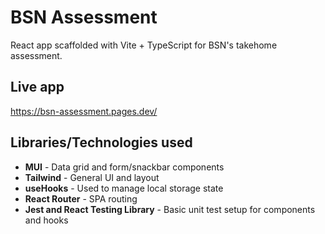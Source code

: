 # BSN Assessment

React app scaffolded with Vite + TypeScript for BSN's takehome assessment.

## Live app

https://bsn-assessment.pages.dev/

## Libraries/Technologies used

- **MUI** - Data grid and form/snackbar components
- **Tailwind** - General UI and layout
- **useHooks** - Used to manage local storage state
- **React Router** - SPA routing
- **Jest and React Testing Library** - Basic unit test setup for components and hooks
